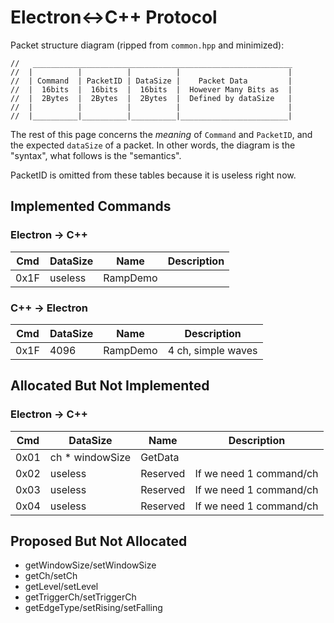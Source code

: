 # Electron<->C++ Protocol

Packet structure diagram (ripped from `common.hpp` and minimized):

```
//   __________________________________________________________
//  |          |          |          |                        |
//  | Command  | PacketID | DataSize |    Packet Data         |
//  |  16bits  |  16bits  |  16bits  |  However Many Bits as  |
//  |  2Bytes  |  2Bytes  |  2Bytes  |  Defined by dataSize   |
//  |          |          |          |                        |
//  |__________|__________|__________|________________________|
```

The rest of this page concerns the *meaning* of `Command` and `PacketID`, and the expected `dataSize` of a packet. In other words, the diagram is the "syntax", what follows is the "semantics".

PacketID is omitted from these tables because it is useless right now.

## Implemented Commands

### Electron -> C++

Cmd  | DataSize        | Name      | Description
-----|-----------------|-----------|------------------------
0x1F | useless         | RampDemo  |

### C++ -> Electron

Cmd  | DataSize        | Name      | Description
-----|-----------------|-----------|------------------------
0x1F | 4096            | RampDemo  | 4 ch, simple waves

## Allocated But Not Implemented

### Electron -> C++

Cmd  | DataSize        | Name      | Description
-----|-----------------|-----------|------------------------
0x01 | ch * windowSize | GetData   | 
0x02 | useless         | Reserved  | If we need 1 command/ch
0x03 | useless         | Reserved  | If we need 1 command/ch
0x04 | useless         | Reserved  | If we need 1 command/ch

## Proposed But Not Allocated

+ getWindowSize/setWindowSize
+ getCh/setCh
+ getLevel/setLevel
+ getTriggerCh/setTriggerCh
+ getEdgeType/setRising/setFalling